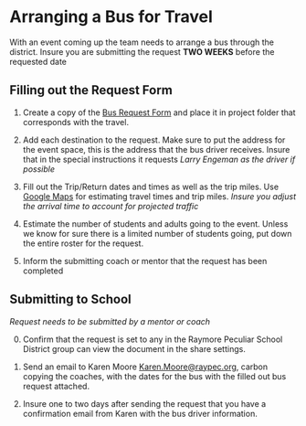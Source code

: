 # Arranging a Bus for Travel

With an event coming up the team needs to arrange a bus through the district.
Insure you are submitting the request **TWO WEEKS** before the requested date

## Filling out the Request Form

1. Create a copy of the [Bus Request Form](https://docs.google.com/spreadsheets/d/1315pPhoiyjJMEHsIUkWjhcDG0xLTmiRtAxTaSB3mJUY/edit?usp=share_link) and place it in project folder that corresponds with the travel.

2. Add each destination to the request. Make sure to put the address for the event space, this is the address that the bus driver receives. Insure that in the special instructions it requests *Larry Engeman as the driver if possible*

3. Fill out the Trip/Return dates and times as well as the trip miles. Use [Google Maps](maps.google.com) for estimating travel times and trip miles. *Insure you adjust the arrival time to account for projected traffic*

4. Estimate the number of students and adults going to the event. Unless we know for sure there is a limited number of students going, put down the entire roster for the request.

5. Inform the submitting coach or mentor that the request has been completed


## Submitting to School
*Request needs to be submitted by a mentor or coach*

0. Confirm that the request is set to any in the Raymore Peculiar School District group can view the document in the share settings.

1. Send an email to Karen Moore <Karen.Moore@raypec.org>, carbon copying the coaches, with the dates for the bus with the filled out bus request attached.

2. Insure one to two days after sending the request that you have a confirmation email from Karen with the bus driver information.